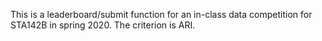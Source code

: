 This is a leaderboard/submit function for an in-class data competition for STA142B in spring 2020.
The criterion is ARI.

